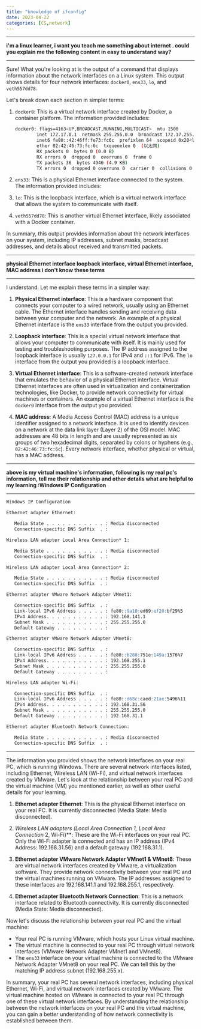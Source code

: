 ```yaml
---
title: "knowledge of ifconfig"
date: 2023-04-22
categories: [CS,network]
---
```


***
**i'm a linux learner, i want you teach me something about internet . could you explain me the following content in easy to understand way?**    
***
Sure! What you're looking at is the output of a command that displays information about the network interfaces on a Linux system. This output shows details for four network interfaces: `docker0`, `ens33`, `lo`, and `veth557dd78`.

Let's break down each section in simpler terms:

1. `docker0`: This is a virtual network interface created by Docker, a container platform. The information provided includes:

   ```bash
   docker0: flags=4163<UP,BROADCAST,RUNNING,MULTICAST>  mtu 1500
           inet 172.17.0.1  netmask 255.255.0.0  broadcast 172.17.255.255
           inet6 fe80::42:46ff:fe73:fc6c  prefixlen 64  scopeid 0x20<link>
           ether 02:42:46:73:fc:6c  txqueuelen 0  (以太网)
           RX packets 0  bytes 0 (0.0 B)
           RX errors 0  dropped 0  overruns 0  frame 0
           TX packets 36  bytes 4946 (4.9 KB)
           TX errors 0  dropped 0 overruns 0  carrier 0  collisions 0
   ```

2. `ens33`: This is a physical Ethernet interface connected to the system. The information provided includes:

3. `lo`: This is the loopback interface, which is a virtual network interface that allows the system to communicate with itself. 

4. `veth557dd78`: This is another virtual Ethernet interface, likely associated with a Docker container.

In summary, this output provides information about the network interfaces on your system, including IP addresses, subnet masks, broadcast addresses, and details about received and transmitted packets.

***
**physical Ethernet interface    loopback interface,  virtual Ethernet interface, MAC address  i don't know these terms**
***
I understand. Let me explain these terms in a simpler way:

1. **Physical Ethernet interface**: This is a hardware component that connects your computer to a wired network, usually using an Ethernet cable. The Ethernet interface handles sending and receiving data between your computer and the network. An example of a physical Ethernet interface is the `ens33` interface from the output you provided.

2. **Loopback interface**: This is a special virtual network interface that allows your computer to communicate with itself. It is mainly used for testing and troubleshooting purposes. The IP address assigned to the loopback interface is usually `127.0.0.1` for IPv4 and `::1` for IPv6. The `lo` interface from the output you provided is a loopback interface.

3. **Virtual Ethernet interface**: This is a software-created network interface that emulates the behavior of a physical Ethernet interface. Virtual Ethernet interfaces are often used in virtualization and containerization technologies, like Docker, to provide network connectivity for virtual machines or containers. An example of a virtual Ethernet interface is the `docker0` interface from the output you provided.

4. **MAC address**: A Media Access Control (MAC) address is a unique identifier assigned to a network interface. It is used to identify devices on a network at the data link layer (Layer 2) of the OSI model. MAC addresses are 48 bits in length and are usually represented as six groups of two hexadecimal digits, separated by colons or hyphens (e.g., `02:42:46:73:fc:6c`). Every network interface, whether physical or virtual, has a MAC address.

***
**above is my virtual machine's information, following is my real pc's information, tell me their relationship and other details what are helpful to my learning :Windows IP Configuration**
***

```markdown
Windows IP Configuration

Ethernet adapter Ethernet:

   Media State . . . . . . . . . . . : Media disconnected
   Connection-specific DNS Suffix  . :

Wireless LAN adapter Local Area Connection* 1:

   Media State . . . . . . . . . . . : Media disconnected
   Connection-specific DNS Suffix  . :

Wireless LAN adapter Local Area Connection* 2:

   Media State . . . . . . . . . . . : Media disconnected
   Connection-specific DNS Suffix  . :

Ethernet adapter VMware Network Adapter VMnet1:

   Connection-specific DNS Suffix  . :
   Link-local IPv6 Address . . . . . : fe80::9a10:ed69:ef20:bf29%5
   IPv4 Address. . . . . . . . . . . : 192.168.141.1
   Subnet Mask . . . . . . . . . . . : 255.255.255.0
   Default Gateway . . . . . . . . . :

Ethernet adapter VMware Network Adapter VMnet8: 

   Connection-specific DNS Suffix  . :
   Link-local IPv6 Address . . . . . : fe80::b288:751e:149a:1576%7
   IPv4 Address. . . . . . . . . . . : 192.168.255.1
   Subnet Mask . . . . . . . . . . . : 255.255.255.0
   Default Gateway . . . . . . . . . :

Wireless LAN adapter Wi-Fi:

   Connection-specific DNS Suffix  . :
   Link-local IPv6 Address . . . . . : fe80::d68c:caed:21ae:5496%11
   IPv4 Address. . . . . . . . . . . : 192.168.31.56
   Subnet Mask . . . . . . . . . . . : 255.255.255.0
   Default Gateway . . . . . . . . . : 192.168.31.1

Ethernet adapter Bluetooth Network Connection:

   Media State . . . . . . . . . . . : Media disconnected
   Connection-specific DNS Suffix  . :
```
***
The information you provided shows the network interfaces on your real PC, which is running Windows. There are several network interfaces listed, including Ethernet, Wireless LAN (Wi-Fi), and virtual network interfaces created by VMware. Let's look at the relationship between your real PC and the virtual machine (VM) you mentioned earlier, as well as other useful details for your learning.

1. **Ethernet adapter Ethernet**: This is the physical Ethernet interface on your real PC. It is currently disconnected (Media State: Media disconnected).

2. **Wireless LAN adapters (Local Area Connection* 1, Local Area Connection* 2, Wi-Fi)**: These are the Wi-Fi interfaces on your real PC. Only the Wi-Fi adapter is connected and has an IP address (IPv4 Address: 192.168.31.56) and a default gateway (192.168.31.1).

3. **Ethernet adapter VMware Network Adapter VMnet1 & VMnet8**: These are virtual network interfaces created by VMware, a virtualization software. They provide network connectivity between your real PC and the virtual machines running on VMware. The IP addresses assigned to these interfaces are 192.168.141.1 and 192.168.255.1, respectively.

4. **Ethernet adapter Bluetooth Network Connection**: This is a network interface related to Bluetooth connectivity. It is currently disconnected (Media State: Media disconnected).

Now let's discuss the relationship between your real PC and the virtual machine:

- Your real PC is running VMware, which hosts your Linux virtual machine. 
- The virtual machine is connected to your real PC through virtual network interfaces (VMware Network Adapter VMnet1 and VMnet8).
- The `ens33` interface on your virtual machine is connected to the VMware Network Adapter VMnet8 on your real PC. We can tell this by the matching IP address subnet (192.168.255.x).

In summary, your real PC has several network interfaces, including physical Ethernet, Wi-Fi, and virtual network interfaces created by VMware. The virtual machine hosted on VMware is connected to your real PC through one of these virtual network interfaces. By understanding the relationship between the network interfaces on your real PC and the virtual machine, you can gain a better understanding of how network connectivity is established between them.